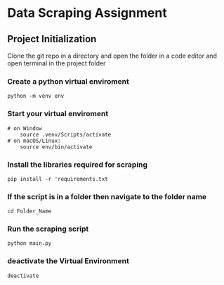 # Data Scraping Assignment #

## Project Initialization ##
Clone the git repo in a directory and open the folder in a code editor and open terminal in the project folder

### Create a python virtual enviroment ###
`python -m venv env`

### Start your virtual enviroment ###
```
# on Window
    source .venv/Scripts/activate
# on macOS/Linux: 
    source env/bin/activate

```

### Install the libraries required for scraping ###
```pip install -r 'requirements.txt```

### If the script is in a folder then navigate to the folder name
```cd Folder_Name```

### Run the scraping script ###
```python main.py```

### deactivate the Virtual Environment
```deactivate```